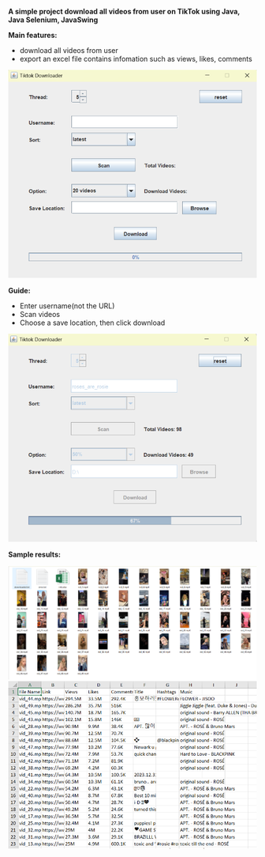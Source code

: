 **A simple project download all videos from user on TikTok using Java, Java Selenium, JavaSwing**

**Main features:**

  - download all videos from user
  - export an excel file contains infomation such as views, likes, comments



![ui](./screenshots/ui1.png)

**Guide:**

  - Enter username(not the URL)
  - Scan videos
  - Choose a save location, then click download

![sample](./screenshots/ui2.png)

**Sample results:**

![sample result](./screenshots/sample_result.png)
![excel](./screenshots/excel.png)


